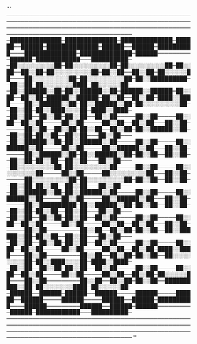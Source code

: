 '''
────────────────────────────────────────────────────────────────────────────────────────────────────────────────────────────────────────────────────────────────────────────────────────
─██████████████─██████████████─██████████████─██████──██████─██████████████─██████──██████─██████████────██████████████─██████████████─██████──────────██████─████████████───██████████─
─██░░░░░░░░░░██─██░░░░░░░░░░██─██░░░░░░░░░░██─██░░██──██░░██─██░░░░░░░░░░██─██░░██──██░░██─██░░░░░░██────██░░░░░░░░░░██─██░░░░░░░░░░██─██░░██████████──██░░██─██░░░░░░░░████─██░░░░░░██─
─██░░██████░░██─██░░██████░░██─██████░░██████─██░░██──██░░██─██████░░██████─██░░██──██░░██─████░░████────██░░██████░░██─██░░██████░░██─██░░░░░░░░░░██──██░░██─██░░████░░░░██─████░░████─
─██░░██──██░░██─██░░██──██░░██─────██░░██─────██░░██──██░░██─────██░░██─────██░░██──██░░██───██░░██──────██░░██──██░░██─██░░██──██░░██─██░░██████░░██──██░░██─██░░██──██░░██───██░░██───
─██░░██████░░██─██░░██████░░██─────██░░██─────██░░██████░░██─────██░░██─────██░░██████░░██───██░░██──────██░░██████░░██─██░░██████░░██─██░░██──██░░██──██░░██─██░░██──██░░██───██░░██───
─██░░░░░░░░░░██─██░░░░░░░░░░██─────██░░██─────██░░░░░░░░░░██─────██░░██─────██░░░░░░░░░░██───██░░██──────██░░░░░░░░░░██─██░░░░░░░░░░██─██░░██──██░░██──██░░██─██░░██──██░░██───██░░██───
─██░░██████░░██─██░░██████░░██─────██░░██─────██░░██████░░██─────██░░██─────██░░██████░░██───██░░██──────██░░██████████─██░░██████░░██─██░░██──██░░██──██░░██─██░░██──██░░██───██░░██───
─██░░██──██░░██─██░░██──██░░██─────██░░██─────██░░██──██░░██─────██░░██─────██░░██──██░░██───██░░██──────██░░██─────────██░░██──██░░██─██░░██──██░░██████░░██─██░░██──██░░██───██░░██───
─██░░██──██░░██─██░░██──██░░██─────██░░██─────██░░██──██░░██─────██░░██─────██░░██──██░░██─████░░████────██░░██─────────██░░██──██░░██─██░░██──██░░░░░░░░░░██─██░░████░░░░██─████░░████─
─██░░██──██░░██─██░░██──██░░██─────██░░██─────██░░██──██░░██─────██░░██─────██░░██──██░░██─██░░░░░░██────██░░██─────────██░░██──██░░██─██░░██──██████████░░██─██░░░░░░░░████─██░░░░░░██─
─██████──██████─██████──██████─────██████─────██████──██████─────██████─────██████──██████─██████████────██████─────────██████──██████─██████──────────██████─████████████───██████████─
────────────────────────────────────────────────────────────────────────────────────────────────────────────────────────────────────────────────────────────────────────────────────────
'''